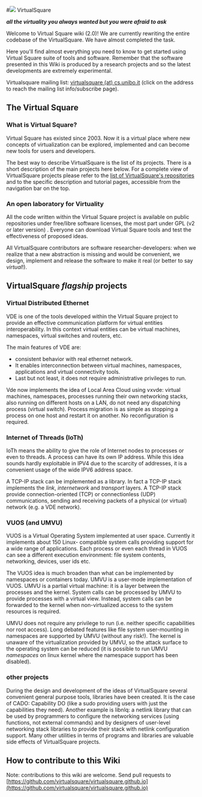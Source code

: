 #![](v2large.png) VirtualSquare

**_all the virtuality you always wanted but you were afraid to ask_**

Welcome to Virtual Square wiki (2.0)! We are currently rewriting the entire
codebase of the VirtualSquare. We have almost completed the task.

Here you'll find almost everything you need to know to get started using
Virtual Square suite of tools and software. Remember that the software
presented in this Wiki is produced by a research projects and so the latest
developments are extremely experimental.

Virtualsquare mailing list: [virtualsquare (at)
cs.unibo.it](http://www.cs.unibo.it/cgi-bin/mailman/listinfo/virtualsquare)
(click on the address to reach the mailing list info/subscribe page).

## The Virtual Square

### What is Virtual Square?

Virtual Square has existed since 2003. Now it is a virtual place where new
concepts of virtualization can be explored, implemented and can become new
tools for users and developers.

The best way to describe VirtualSquare is the list of its projects. There is a
short description of the main projects here below. For a complete view of
VirtualSquare projects please refer to the [list of VirtualSquare's
repositories](repos.md) and to the specific description and tutorial pages,
	accessible from the navigation bar on the top.

### An open laboratory for Virtuality

All the code written within the Virtual Square project is available on public
repositories under free/libre software licenses, the most part under GPL (v2 or later
		version) . Everyone can download Virtual Square tools and test the
effectiveness of proposed ideas.

All VirtualSquare contributors are software researcher-developers: when we
realize that a new abstraction is missing and would be convenient, we design,
				implement and release the software to make it real (or better to say
						*virtual*!).

## VirtualSquare *flagship* projects

### Virtual Distributed Ethernet

VDE is one of the tools developed within the Virtual Square project to provide
an effective communication platform for virtual entities interoperability. In
this context virtual entities can be virtual machines, namespaces, virtual
switches and routers, etc.

The main features of VDE are:

* consistent behavior with real ethernet network.
* It enables interconnection between virtual machines, namespaces, applications and virtual connectivity tools.
* Last but not least, it does not require administrative privileges to run.

Vde now implements the idea of Local Area Cloud using vxvde: virtual machines, namespaces,
processes running their own networking stacks, also running on different hosts on a LAN,
do not need any dispatching process (virtual switch).
Process migration is as simple as stopping a process on one host and restart it on another.
No reconfiguration is required.

### Internet of Threads (IoTh)

IoTh means the ability to give the role of Internet nodes to processes or even
to threads.  A process can have its own IP address. While this idea sounds
hardly exploitable in IPV4 due to the scarcity of addresses, it is a convenient
usage of the wide IPV6 address space.

A TCP-IP stack can be implemented as a library. In fact a TCP-IP stack implements the
_link_, _internetwork_ and _transport_ layers. A TCP-IP stack provide connection-oriented
(TCP) or connectionless (UDP) communications, sending and receiving packets of a
physical (or virtual) network (e.g. a VDE network).

### VUOS (and UMVU)

VUOS is a Virtual Operating System implemented at user space. Currently it implements about 150 Linux-
compatible system calls providing support for a wide range of applications. Each process or even each
thread in VUOS can see a different execution environment: file system contents, networking, devices, user ids
etc.

The VUOS idea is much broaden than what can be implemented by namespaces or containers today.
UMVU is a user-mode implementation of VUOS. UMVU is a partial virtual machine: it is a layer between the
processes and the kernel. System calls can be processed by UMVU to provide processes with a virtual view.
Instead, system calls can be forwarded to the kernel when non-virtualized access to the system
resources is required.

UMVU does not require any privilege to run (i.e. neither specific capabilities nor root access). Long debated
features like file system user-mounting in namespaces are supported by UMVU (without any risk!).
The kernel is unaware of the virtualization provided by UMVU, so the attack surface to the operating
system can be reduced (it is possible to run UMVU *namespaces* on linux kernel where the namespace
support has been disabled).

### other projects

During the design and development of the ideas of VirtualSquare several convenient general purpose tools, libraries have been created. It is the case of CADO: Capability DO (like a sudo providing users with just the capabilities they need). Another example is libnlq: a netlink library that can be used by programmers to configure the networking services (using functions, not external commands) and by designers of user-level networking stack libraries to provide their stack with netlink configuration support.
Many other utilities in terms of programs and libraries are valuable side effects of VirtualSquare projects.

## How to contribute to this Wiki

Note: contributions to this wiki are welcome. Send pull requests to [https://github.com/virtualsquare/virtualsquare.github.io](https://github.com/virtualsquare/virtualsquare.github.io)
